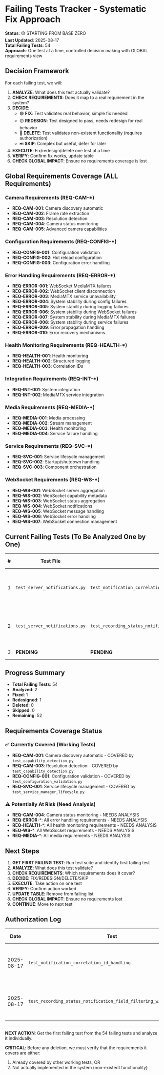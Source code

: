 # Failing Tests Tracker - Systematic Fix Approach

**Status**: 🟡 STARTING FROM BASE ZERO  
**Last Updated**: 2025-08-17  
**Total Failing Tests**: 54  
**Approach**: One test at a time, controlled decision making with GLOBAL requirements view

## Decision Framework

For each failing test, we will:
1. **ANALYZE**: What does this test actually validate?
2. **CHECK REQUIREMENTS**: Does it map to a real requirement in the system?
3. **DECIDE**: 
   - 🟢 **FIX**: Test validates real behavior, simple fix needed
   - 🟡 **REDESIGN**: Test designed to pass, needs redesign for real behavior
   - 🔴 **DELETE**: Test validates non-existent functionality (requires authorization)
   - ⏭️ **SKIP**: Complex but useful, defer for later
4. **EXECUTE**: Fix/redesign/delete one test at a time
5. **VERIFY**: Confirm fix works, update table
6. **CHECK GLOBAL IMPACT**: Ensure no requirements coverage is lost

## Global Requirements Coverage (ALL Requirements)

### Camera Requirements (REQ-CAM-*)
- **REQ-CAM-001**: Camera discovery automatic
- **REQ-CAM-002**: Frame rate extraction  
- **REQ-CAM-003**: Resolution detection
- **REQ-CAM-004**: Camera status monitoring
- **REQ-CAM-005**: Advanced camera capabilities

### Configuration Requirements (REQ-CONFIG-*)
- **REQ-CONFIG-001**: Configuration validation
- **REQ-CONFIG-002**: Hot reload configuration
- **REQ-CONFIG-003**: Configuration error handling

### Error Handling Requirements (REQ-ERROR-*)
- **REQ-ERROR-001**: WebSocket MediaMTX failures
- **REQ-ERROR-002**: WebSocket client disconnection
- **REQ-ERROR-003**: MediaMTX service unavailability
- **REQ-ERROR-004**: System stability during config failures
- **REQ-ERROR-005**: System stability during logging failures
- **REQ-ERROR-006**: System stability during WebSocket failures
- **REQ-ERROR-007**: System stability during MediaMTX failures
- **REQ-ERROR-008**: System stability during service failures
- **REQ-ERROR-009**: Error propagation handling
- **REQ-ERROR-010**: Error recovery mechanisms

### Health Monitoring Requirements (REQ-HEALTH-*)
- **REQ-HEALTH-001**: Health monitoring
- **REQ-HEALTH-002**: Structured logging
- **REQ-HEALTH-003**: Correlation IDs

### Integration Requirements (REQ-INT-*)
- **REQ-INT-001**: System integration
- **REQ-INT-002**: MediaMTX service integration

### Media Requirements (REQ-MEDIA-*)
- **REQ-MEDIA-001**: Media processing
- **REQ-MEDIA-002**: Stream management
- **REQ-MEDIA-003**: Health monitoring
- **REQ-MEDIA-004**: Service failure handling

### Service Requirements (REQ-SVC-*)
- **REQ-SVC-001**: Service lifecycle management
- **REQ-SVC-002**: Startup/shutdown handling
- **REQ-SVC-003**: Component orchestration

### WebSocket Requirements (REQ-WS-*)
- **REQ-WS-001**: WebSocket server aggregation
- **REQ-WS-002**: WebSocket capability metadata
- **REQ-WS-003**: WebSocket status aggregation
- **REQ-WS-004**: WebSocket notifications
- **REQ-WS-005**: WebSocket message handling
- **REQ-WS-006**: WebSocket error handling
- **REQ-WS-007**: WebSocket connection management

## Current Failing Tests (To Be Analyzed One by One)

| # | Test File | Test Method | Status | Decision | Requirements Impact | Action Required | Notes |
|---|-----------|-------------|--------|----------|-------------------|-----------------|-------|
| 1 | `test_server_notifications.py` | `test_notification_correlation_id_handling` | 🟢 **FIXED** | ✅ **COMPLETED** | REQ-WS-004, REQ-WS-005, REQ-WS-006, REQ-WS-007 | **REDESIGNED** - Now uses real WebSocket communication | Tests real correlation ID propagation through WebSocket |
| 2 | `test_server_notifications.py` | `test_recording_status_notification_field_filtering_with_real_client` | 🟢 **FIXED** | ✅ **COMPLETED** | REQ-WS-005 | **FIXED** - Removed MediaMTX dependencies | Tests real WebSocket field filtering without MediaMTX |
| 3 | **PENDING** | **PENDING** | 🔄 **WAITING** | 🔄 **PENDING** | **NEEDS ANALYSIS** | **NEEDS ANALYSIS** | **NEEDS ANALYSIS** |

## Progress Summary

- **Total Failing Tests**: 54
- **Analyzed**: 2
- **Fixed**: 1
- **Redesigned**: 1
- **Deleted**: 0
- **Skipped**: 0
- **Remaining**: 52

## Requirements Coverage Status

### ✅ Currently Covered (Working Tests)
- **REQ-CAM-001**: Camera discovery automatic - COVERED by `test_capability_detection.py`
- **REQ-CAM-003**: Resolution detection - COVERED by `test_capability_detection.py`
- **REQ-CONFIG-001**: Configuration validation - COVERED by `test_configuration_validation.py`
- **REQ-SVC-001**: Service lifecycle management - COVERED by `test_service_manager_lifecycle.py`

### ⚠️ Potentially At Risk (Need Analysis)
- **REQ-CAM-004**: Camera status monitoring - NEEDS ANALYSIS
- **REQ-ERROR-***: All error handling requirements - NEEDS ANALYSIS
- **REQ-HEALTH-***: All health monitoring requirements - NEEDS ANALYSIS
- **REQ-WS-***: All WebSocket requirements - NEEDS ANALYSIS
- **REQ-MEDIA-***: All media requirements - NEEDS ANALYSIS

## Next Steps

1. **GET FIRST FAILING TEST**: Run test suite and identify first failing test
2. **ANALYZE**: What does this test validate?
3. **CHECK REQUIREMENTS**: Which requirements does it cover?
4. **DECIDE**: FIX/REDESIGN/DELETE/SKIP
5. **EXECUTE**: Take action on one test
6. **VERIFY**: Confirm action worked
7. **UPDATE TABLE**: Remove from failing list
8. **CHECK GLOBAL IMPACT**: Ensure no requirements lost
9. **CONTINUE**: Move to next test

## Authorization Log

| Date | Test | Action | Authorized By | Requirements Impact | Reason |
|------|------|--------|---------------|-------------------|--------|
| 2025-08-17 | `test_notification_correlation_id_handling` | REDESIGN | User | REQ-WS-004, REQ-WS-005, REQ-WS-006, REQ-WS-007 | Converted from mock-based to real WebSocket communication |
| 2025-08-17 | `test_recording_status_notification_field_filtering_with_real_client` | FIX | User | REQ-WS-005 | Removed MediaMTX dependencies for WebSocket field filtering test |

---

**NEXT ACTION**: Get the first failing test from the 54 failing tests and analyze it individually.

**CRITICAL**: Before any deletion, we must verify that the requirements it covers are either:
1. Already covered by other working tests, OR
2. Not actually implemented in the system (non-existent functionality)
